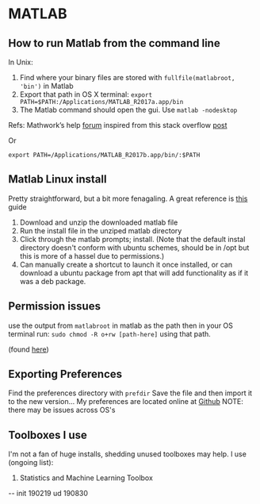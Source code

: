 MATLAB
=======

How to run Matlab from the command line
---------

In Unix: 
1. Find where your binary files are stored with `fullfile(matlabroot, 'bin')` in Matlab
2. Export that path in OS X terminal: `export PATH=$PATH:/Applications/MATLAB_R2017a.app/bin` 
3. The Matlab command should open the gui. Use  `matlab -nodesktop` 


Refs: 
Mathwork’s help [forum](https://www.mathworks.com/matlabcentral/answers/16407-can-i-use-matlab-from-the-terminal-command-line-in-os-x)
inspired from this stack overflow [post](https://stackoverflow.com/questions/6657005/matlab-running-an-m-file-from-command-line)

Or 

`export PATH=/Applications/MATLAB_R2017b.app/bin/:$PATH`


Matlab Linux install
---------
Pretty straightforward, but a bit more fenagaling. 
A great reference is [this](https://linuxconfig.org/how-to-install-matlab-on-ubuntu-18-04-bionic-beaver-linux) guide

1. Download and unzip the downloaded matlab file
2. Run the install file in the unziped matlab directory
3. Click through the matlab prompts; install. (Note that the default instal directory doesn't conform with ubuntu schemes, should be in /opt but this is more of a hassel due to permissions.)
4. Can manually create a shortcut to launch it once installed, or can download a ubuntu package from apt that will add functionality as if it was a deb package. 



Permission issues
---------
use the output from `matlabroot` in matlab as the path
then in your OS terminal run: 
`sudo chmod -R o+rw [path-here]` using that path. 

(found [here](https://www.mathworks.com/matlabcentral/answers/334889-can-t-install-any-toolboxes-because-can-t-write-to-usr-local-matlab-r2017))



Exporting Preferences
---------
Find the preferences directory with `prefdir`
Save the file and then import it to the new version...
My preferences are located online at [Github](https://github.com/kwcooper/sysConfig/tree/master/MATLAB_pref)
NOTE: there may be issues across OS's



Toolboxes I use
---------
I'm not a fan of huge installs, shedding unused toolboxes may help. I  use (ongoing list):

1. Statistics and Machine Learning Toolbox 


--
init 190219
ud   190830